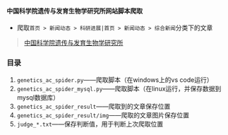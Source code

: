 #### 中国科学院遗传与发育生物学研究所网站脚本爬取
- 爬取`首页 > 新闻动态 > 科研进展|首页 > 新闻动态 > 综合新闻`分类下的文章
> [中国科学院遗传与发育生物学研究所](http://www.genetics.ac.cn/xwzx/kyjz/)

### 目录
1. `genetics_ac_spider.py`——爬取脚本（在windows上的vs code运行）
1. `genetics_ac_spider_mysql.py`——爬取脚本（在linux运行，并保存数据到mysql数据库）
2. `genetics_ac_spider_result`——爬取到的文章保存位置
3. `genetics_ac_spider_result/img`——爬取的文章图片保存位置
4. `judge_*.txt`——保存判断值，用于判断上次爬取位置